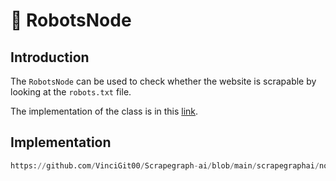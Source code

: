 # 🪮 RobotsNode

## Introduction
The `RobotsNode` can be used to check whether the website is scrapable by looking at the `robots.txt` file.

The implementation of the class is in this [link](https://github.com/VinciGit00/Scrapegraph-ai/blob/main/scrapegraphai/nodes/robots_node.py).

## Implementation
```python reference title="RobotsNode"
https://github.com/VinciGit00/Scrapegraph-ai/blob/main/scrapegraphai/nodes/robots_node.py
```
